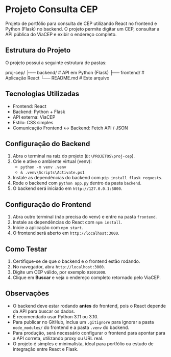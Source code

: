 # Projeto Consulta CEP

Projeto de portfólio para consulta de CEP utilizando React no frontend e Python (Flask) no backend. O projeto permite digitar um CEP, consultar a API pública do ViaCEP e exibir o endereço completo.  




## Estrutura do Projeto

O projeto possui a seguinte estrutura de pastas:

proj-cep/
├── backend/ # API em Python (Flask)
├── frontend/ # Aplicação React
└── README.md # Este arquivo





## Tecnologias Utilizadas

- Frontend: React  
- Backend: Python + Flask  
- API externa: ViaCEP  
- Estilo: CSS simples  
- Comunicação Frontend ↔ Backend: Fetch API / JSON  




## Configuração do Backend

1. Abra o terminal na raiz do projeto (`D:\PROJETOS\proj-cep`).  
2. Crie e ative o ambiente virtual (venv):  
   - `python -m venv .venv`  
   - `& .venv\Scripts\Activate.ps1`  
3. Instale as dependências do backend com `pip install flask requests`.  
4. Rode o backend com `python app.py` dentro da pasta `backend`.  
5. O backend será iniciado em `http://127.0.0.1:5000`.  




## Configuração do Frontend

1. Abra outro terminal (não precisa do venv) e entre na pasta `frontend`.  
2. Instale as dependências do React com `npm install`.  
3. Inicie a aplicação com `npm start`.  
4. O frontend será aberto em `http://localhost:3000`.  




## Como Testar

1. Certifique-se de que o backend e o frontend estão rodando.  
2. No navegador, abra `http://localhost:3000`.  
3. Digite um CEP válido, por exemplo `01001000`.  
4. Clique em **Buscar** e veja o endereço completo retornado pelo ViaCEP.  




## Observações

- O backend deve estar rodando **antes** do frontend, pois o React depende da API para buscar os dados.  
- É recomendado usar Python 3.11 ou 3.10.  
- Para publicar no GitHub, inclua um `.gitignore` para ignorar a pasta `node_modules/` do frontend e a pasta `.venv` do backend.  
- Para produção, será necessário configurar o frontend para apontar para a API correta, utilizando proxy ou URL real.  
- O projeto é simples e minimalista, ideal para portfólio ou estudo de integração entre React e Flask.
